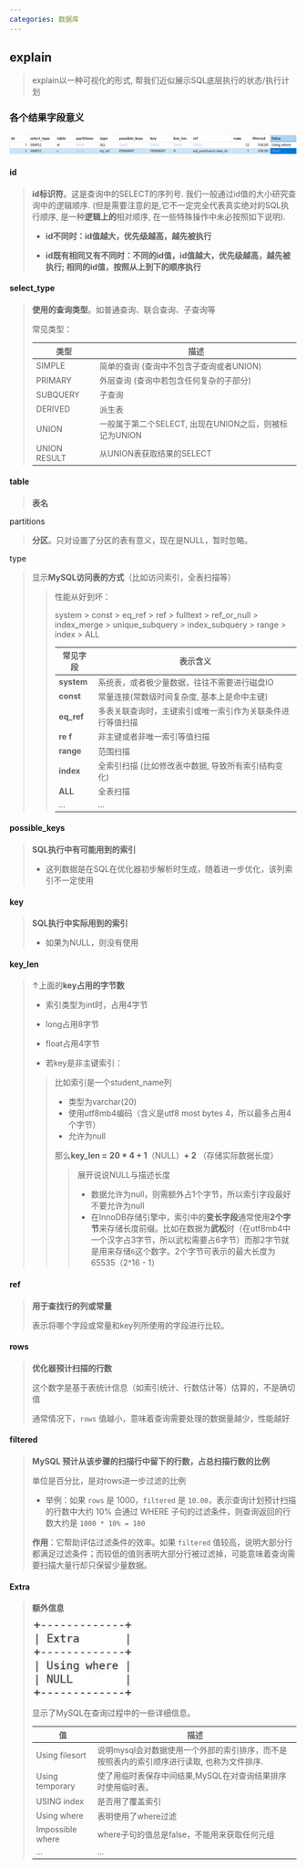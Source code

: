 ```yaml
---
categories: 数据库
---
```

## explain

>  explain以一种可视化的形式, 帮我们近似展示SQL底层执行的状态/执行计划

### 各个结果字段意义

![image-20240904112606794](/res/img_sql2/explain_select.png)

#### id

> **id标识符**。这是查询中的SELECT的序列号. 我们一般通过id值的大小研究查询中的逻辑顺序.   (但是需要注意的是,它不一定完全代表真实绝对的SQL执行顺序, 是一种**逻辑上的**相对顺序, 在一些特殊操作中未必按照如下说明).
>
> - **id不同时：id值越大，优先级越高，越先被执行**
>
> - **id既有相同又有不同时：不同的id值，id值越大，优先级越高，越先被执行;  相同的id值，按照从上到下的顺序执行**

#### select_type

> **使用的查询类型**。如普通查询、联合查询、子查询等
>
> 常见类型：
>
> | **类型**     | **描述**                                                |
> | ------------ | ------------------------------------------------------- |
> | SIMPLE       | 简单的查询   (查询中不包含子查询或者UNION)              |
> | PRIMARY      | 外层查询 (查询中若包含任何复杂的子部分)                 |
> | SUBQUERY     | 子查询                                                  |
> | DERIVED      | 派生表                                                  |
> | UNION        | 一般属于第二个SELECT,  出现在UNION之后，则被标记为UNION |
> | UNION RESULT | 从UNION表获取结果的SELECT                               |

#### table

> **表名**

partitions

> **分区**。只对设置了分区的表有意义，现在是NULL，暂时忽略。

type

> 显示**MySQL访问表的方式**（比如访问索引，全表扫描等）
>
> > 性能从好到坏：
> >
> > system > const > eq_ref > ref > fulltext > ref_or_null > index_merge > unique_subquery > index_subquery > range > index > ALL 
> >
> > | 常见字段   | 表示含义                                                   |
> > | ---------- | ---------------------------------------------------------- |
> > | **system** | 系统表，或者极少量数据，往往不需要进行磁盘IO               |
> > | **const**  | 常量连接(常数级时间复杂度, 基本上是命中主键)               |
> > | **eq_ref** | 多表关联查询时，主键索引或唯一索引作为关联条件进行等值扫描 |
> > | **re f**   | 非主键或者非唯一索引等值扫描                               |
> > | **range**  | 范围扫描                                                   |
> > | **index**  | 全索引扫描 (比如修改表中数据, 导致所有索引结构变化)        |
> > | **ALL**    | 全表扫描                                                   |
> > | ...        | ...                                                        |

#### possible_keys

> **SQL执行中有可能用到的索引**
>
> - 这列数据是在SQL在优化器初步解析时生成，随着进一步优化，该列索引不一定使用

#### key

> **SQL执行中实际用到的索引**
>
> - 如果为NULL，则没有使用

#### key_len

> ↑上面的**key占用的字节数**
>
> - 索引类型为int时，占用4字节
>
> - long占用8字节
>
> - float占用4字节
>
> - 若key是非主键索引：
>
>  > 比如索引是一个student_name列
>  >
>  > - 类型为varchar(20)
>  > - 使用utf8mb4编码（含义是utf8 most bytes 4，所以最多占用4个字节）
>  > - 允许为null
>  >
>  > 那么**key_len =** **20 * 4 + 1**（NULL）**+ 2** （存储实际数据长度）
>   >
>   > > 展开说说NULL与描述长度
>   > >
>   > > - 数据允许为null，则需额外占1个字节，所以索引字段最好不要允许为null
>   > > - 在InnoDB存储引擎中，索引中的**变长字段**通常使用**2个字节**来存储长度前缀。比如在数据为**武松**时（在utf8mb4中一个汉字占3字节，所以武松需要占6字节）而那2字节就是用来存储`6`这个数字。2个字节可表示的最大长度为65535（2^16 - 1）

#### ref

> **用于查找行的列或常量**
>
> 表示将哪个字段或常量和key列所使用的字段进行比较。

#### rows

> **优化器预计扫描的行数** 
>
> 这个数字是基于表统计信息（如索引统计、行数估计等）估算的，不是确切值
>
> 通常情况下，`rows` 值越小，意味着查询需要处理的数据量越少，性能越好

#### filtered

> **MySQL 预计从该步骤的扫描行中留下的行数，占总扫描行数的比例**
>
> 单位是百分比，是对rows进一步过滤的比例
>
> - 举例：如果 `rows` 是 1000，`filtered` 是 `10.00`，表示查询计划预计扫描的行数中大约 10% 会通过 WHERE 子句的过滤条件，则查询返回的行数大约是 `1000 * 10% = 100`
>
> **作用**：它帮助评估过滤条件的效率。如果 `filtered` 值较高，说明大部分行都满足过滤条件；而较低的值则表明大部分行被过滤掉，可能意味着查询需要扫描大量行却只保留少量数据。

#### Extra

> **额外信息**
>
> ![image-20240905110216891](/res/img_sql2/extra.png)
>
> 显示了MySQL在查询过程中的一些详细信息。
>
> | **值**           | **描述**                                                     |
> | ---------------- | ------------------------------------------------------------ |
> | Using filesort   | 说明mysql会对数据使用一个外部的索引排序，而不是按照表内的索引顺序进行读取, 也称为文件排序. |
> | Using temporary  | 使了用临时表保存中间结果,MySQL在对查询结果排序时使用临时表。 |
> | USING index      | 是否用了覆盖索引                                             |
> | Using where      | 表明使用了where过滤                                          |
> | Impossible where | where子句的值总是false，不能用来获取任何元组                 |
> | ...              | ...                                                          |
